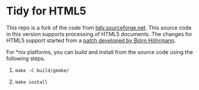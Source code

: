 # Tidy for HTML5

This repo is a fork of the code from [tidy.sourceforge.net][1]. This source
code in this version supports processing of HTML5 documents. The changes for
HTML5 support started from a [patch developed by Björn Höhrmann][2].

   [1]: http://tidy.sourceforge.net

   [2]: http://lists.w3.org/Archives/Public/www-archive/2011Nov/0007.html

For *nix platforms, you can build and install from the source code using the
following steps.

  1. `make -C build/gmake/`

  2. `make install`


